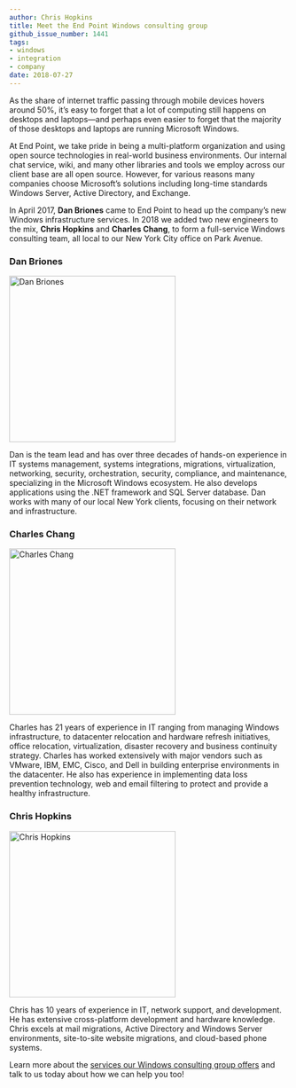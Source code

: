 ```yaml
---
author: Chris Hopkins
title: Meet the End Point Windows consulting group
github_issue_number: 1441
tags:
- windows
- integration
- company
date: 2018-07-27
---
```


As the share of internet traffic passing through mobile devices hovers around 50%, it’s easy to forget that a lot of computing still happens on desktops and laptops—​and perhaps even easier to forget that the majority of those desktops and laptops are running Microsoft Windows.

At End Point, we take pride in being a multi-platform organization and using open source technologies in real-world business environments. Our internal chat service, wiki, and many other libraries and tools we employ across our client base are all open source. However, for various reasons many companies choose Microsoft’s solutions including long-time standards Windows Server, Active Directory, and Exchange.

In April 2017, **Dan Briones** came to End Point to head up the company’s new Windows infrastructure services. In 2018 we added two new engineers to the mix, **Chris Hopkins** and **Charles Chang**, to form a full-service Windows consulting team, all local to our New York City office on Park Avenue.

### Dan Briones

<img style="width: 300px" alt="Dan Briones" src="/blog/2018/07/meet-the-end-point-windows-consulting-group/dan_briones.jpg" />

Dan is the team lead and has over three decades of hands-on experience in IT systems management, systems integrations, migrations, virtualization, networking, security, orchestration, security, compliance, and maintenance, specializing in the Microsoft Windows ecosystem. He also develops applications using the .NET framework and SQL Server database. Dan works with many of our local New York clients, focusing on their network and infrastructure.

### Charles Chang

<img style="width: 300px" alt="Charles Chang" src="/blog/2018/07/meet-the-end-point-windows-consulting-group/charles_chang.jpg" />

Charles has 21 years of experience in IT ranging from managing Windows infrastructure, to datacenter relocation and hardware refresh initiatives, office relocation, virtualization, disaster recovery and business continuity strategy. Charles has worked extensively with major vendors such as VMware, IBM, EMC, Cisco, and Dell in building enterprise environments in the datacenter. He also has experience in implementing data loss prevention technology, web and email filtering to protect and provide a healthy infrastructure.

### Chris Hopkins

<img style="width: 300px" alt="Chris Hopkins" src="/blog/2018/07/meet-the-end-point-windows-consulting-group/chris_hopkins.jpg" />

Chris has 10 years of experience in IT, network support, and development. He has extensive cross-platform development and hardware knowledge. Chris excels at mail migrations, Active Directory and Windows Server environments, site-to-site website migrations, and cloud-based phone systems.

Learn more about the [services our Windows consulting group offers](/expertise/windows-systems/) and talk to us today about how we can help you too!
